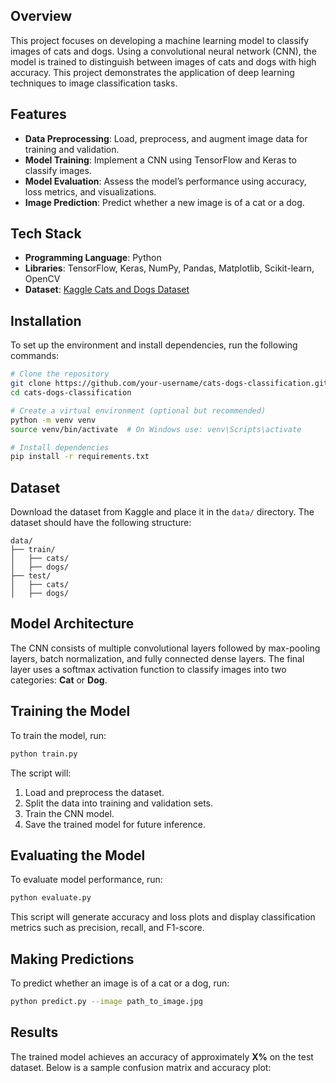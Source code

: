 ## Overview
This project focuses on developing a machine learning model to classify images of cats and dogs. Using a convolutional neural network (CNN), the model is trained to distinguish between images of cats and dogs with high accuracy. This project demonstrates the application of deep learning techniques to image classification tasks.

## Features
- **Data Preprocessing**: Load, preprocess, and augment image data for training and validation.
- **Model Training**: Implement a CNN using TensorFlow and Keras to classify images.
- **Model Evaluation**: Assess the model’s performance using accuracy, loss metrics, and visualizations.
- **Image Prediction**: Predict whether a new image is of a cat or a dog.

## Tech Stack
- **Programming Language**: Python
- **Libraries**: TensorFlow, Keras, NumPy, Pandas, Matplotlib, Scikit-learn, OpenCV
- **Dataset**: [Kaggle Cats and Dogs Dataset](https://www.kaggle.com/datasets)

## Installation
To set up the environment and install dependencies, run the following commands:

```bash
# Clone the repository
git clone https://github.com/your-username/cats-dogs-classification.git
cd cats-dogs-classification

# Create a virtual environment (optional but recommended)
python -m venv venv
source venv/bin/activate  # On Windows use: venv\Scripts\activate

# Install dependencies
pip install -r requirements.txt
```

## Dataset
Download the dataset from Kaggle and place it in the `data/` directory. The dataset should have the following structure:
```
data/
├── train/
│   ├── cats/
│   ├── dogs/
├── test/
│   ├── cats/
│   ├── dogs/
```

## Model Architecture
The CNN consists of multiple convolutional layers followed by max-pooling layers, batch normalization, and fully connected dense layers. The final layer uses a softmax activation function to classify images into two categories: **Cat** or **Dog**.

## Training the Model
To train the model, run:
```bash
python train.py
```
The script will:
1. Load and preprocess the dataset.
2. Split the data into training and validation sets.
3. Train the CNN model.
4. Save the trained model for future inference.

## Evaluating the Model
To evaluate model performance, run:
```bash
python evaluate.py
```
This script will generate accuracy and loss plots and display classification metrics such as precision, recall, and F1-score.

## Making Predictions
To predict whether an image is of a cat or a dog, run:
```bash
python predict.py --image path_to_image.jpg
```

## Results
The trained model achieves an accuracy of approximately **X%** on the test dataset. Below is a sample confusion matrix and accuracy plot:

